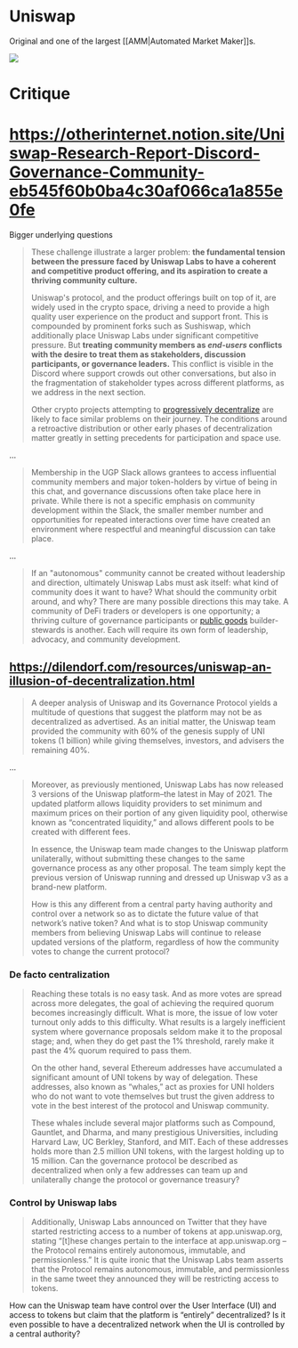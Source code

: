 # Uniswap

Original and one of the largest [[AMM|Automated Market Maker]]s.

![](Pasted%20image%2020220130012621.png)

# Critique

# https://otherinternet.notion.site/Uniswap-Research-Report-Discord-Governance-Community-eb545f60b0ba4c30af066ca1a855e0fe

Bigger underlying questions

> These challenge illustrate a larger problem: **the fundamental tension between the pressure faced by Uniswap Labs to have a coherent and competitive product offering, and its aspiration to create a thriving community culture.**
> 
> Uniswap's protocol, and the product offerings built on top of it, are widely used in the crypto space, driving a need to provide a high quality user experience on the product and support front. This is compounded by prominent forks such as Sushiswap, which additionally place Uniswap Labs under significant competitive pressure. But **treating community members as _end-users_ conflicts with the desire to treat them as stakeholders, discussion participants, or governance leaders.** This conflict is visible in the Discord where support crowds out other conversations, but also in the fragmentation of stakeholder types across different platforms, as we address in the next section.
> 
> Other crypto projects attempting to [progressively decentralize](https://variant.fund/progressive-decentralization-a-playbook-for-building-crypto-applications/) are likely to face similar problems on their journey. The conditions around a retroactive distribution or other early phases of decentralization matter greatly in setting precedents for participation and space use.

...

> Membership in the UGP Slack allows grantees to access influential community members and major token-holders by virtue of being in this chat, and governance discussions often take place here in private. While there is not a specific emphasis on community development within the Slack, the smaller member number and opportunities for repeated interactions over time have created an environment where respectful and meaningful discussion can take place.

...

> If an "autonomous" community cannot be created without leadership and direction, ultimately Uniswap Labs must ask itself: what kind of community does it want to have? What should the community orbit around, and why? There are many possible directions this may take. A community of DeFi traders or developers is one opportunity; a thriving culture of governance participants or [public goods](https://otherinter.net/research/positive-sum-worlds/) builder-stewards is another. Each will require its own form of leadership, advocacy, and community development.

## https://dilendorf.com/resources/uniswap-an-illusion-of-decentralization.html

> A deeper analysis of Uniswap and its Governance Protocol yields a multitude of questions that suggest the platform may not be as decentralized as advertised. As an initial matter, the Uniswap team provided the community with 60% of the genesis supply of UNI tokens (1 billion) while giving themselves, investors, and advisers the remaining 40%.

...

> Moreover, as previously mentioned, Uniswap Labs has now released 3 versions of the Uniswap platform­–the latest in May of 2021. The updated platform allows liquidity providers to set minimum and maximum prices on their portion of any given liquidity pool, otherwise known as “concentrated liquidity,” and allows different pools to be created with different fees.
> 
> In essence, the Uniswap team made changes to the Uniswap platform unilaterally, without submitting these changes to the same governance process as any other proposal. The team simply kept the previous version of Uniswap running and dressed up Uniswap v3 as a brand-new platform.
>
> How is this any different from a central party having authority and control over a network so as to dictate the future value of that network’s native token? And what is to stop Uniswap community members from believing Uniswap Labs will continue to release updated versions of the platform, regardless of how the community votes to change the current protocol?

### De facto centralization

> Reaching these totals is no easy task. And as more votes are spread across more delegates, the goal of achieving the required quorum becomes increasingly difficult. What is more, the issue of low voter turnout only adds to this difficulty. What results is a largely inefficient system where governance proposals seldom make it to the proposal stage; and, when they do get past the 1% threshold, rarely make it past the 4% quorum required to pass them.
>
> On the other hand, several Ethereum addresses have accumulated a significant amount of UNI tokens by way of delegation. These addresses, also known as “whales,” act as proxies for UNI holders who do not want to vote themselves but trust the given address to vote in the best interest of the protocol and Uniswap community.
>
> These whales include several major platforms such as Compound, Gauntlet, and Dharma, and many prestigious Universities, including Harvard Law, UC Berkley, Stanford, and MIT. Each of these addresses holds more than 2.5 million UNI tokens, with the largest holding up to 15 million. Can the governance protocol be described as decentralized when only a few addresses can team up and unilaterally change the protocol or governance treasury?

### Control by Uniswap labs

> Additionally, Uniswap Labs announced on Twitter that they have started restricting access to a number of tokens at app.uniswap.org, stating “[t]hese changes pertain to the interface at app.uniswap.org – the Protocol remains entirely autonomous, immutable, and permissionless.” It is quite ironic that the Uniswap Labs team asserts that the Protocol remains autonomous, immutable, and permissionless in the same tweet they announced they will be restricting access to tokens.

How can the Uniswap team have control over the User Interface (UI) and access to tokens but claim that the platform is “entirely” decentralized? Is it even possible to have a decentralized network when the UI is controlled by a central authority?